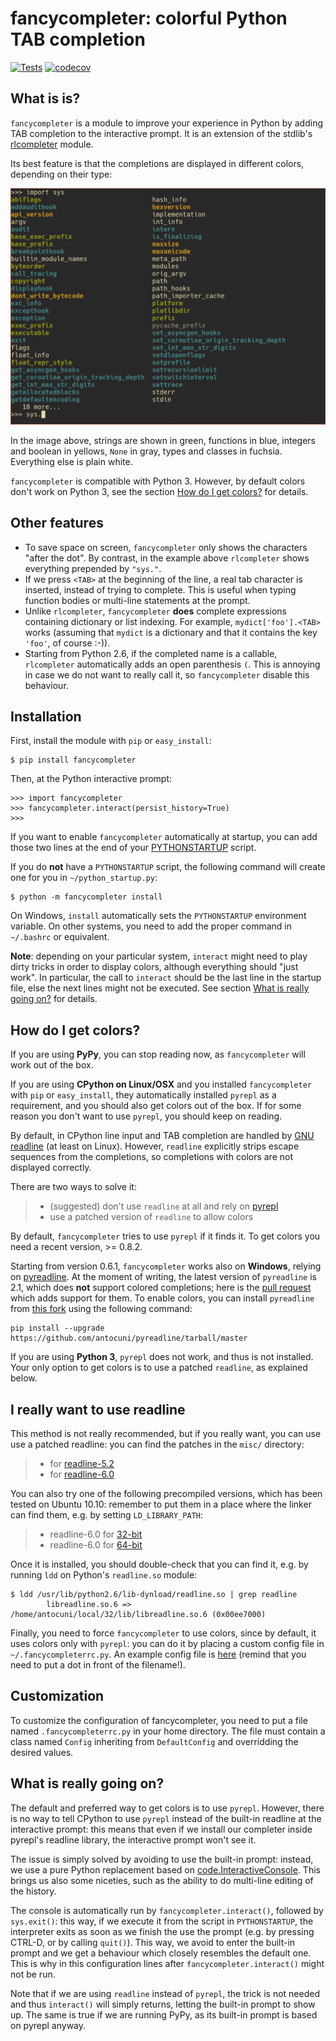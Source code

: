 # fancycompleter: colorful Python TAB completion

[![Tests](https://github.com/bretello/fancycompleter/actions/workflows/tests.yaml/badge.svg)](https://github.com/bretello/fancycompleter/actions/workflows/tests.yaml)
[![codecov](https://codecov.io/gh/bretello/fancycompleter/graph/badge.svg?token=M70VF5GAP8)](https://codecov.io/gh/bretello/fancycompleter)

## What is is?

`fancycompleter` is a module to improve your experience in Python by
adding TAB completion to the interactive prompt. It is an extension of
the stdlib\'s
[rlcompleter](http://docs.python.org/library/rlcompleter.html) module.

Its best feature is that the completions are displayed in different
colors, depending on their type:

![image](/screenshot.png)

In the image above, strings are shown in green, functions in blue,
integers and boolean in yellows, `None` in gray, types and classes in
fuchsia. Everything else is plain white.

`fancycompleter` is compatible with Python 3. However, by default colors
don\'t work on Python 3, see the section [How do I get
colors?](#how-do-i-get-colors) for details.

## Other features

- To save space on screen, `fancycompleter` only shows the characters
  "after the dot". By contrast, in the example above `rlcompleter`
  shows everything prepended by `"sys."`.
- If we press `<TAB>` at the beginning of the line, a real tab
  character is inserted, instead of trying to complete. This is useful
  when typing function bodies or multi-line statements at the prompt.
- Unlike `rlcompleter`, `fancycompleter` **does** complete expressions
  containing dictionary or list indexing. For example,
  `mydict['foo'].<TAB>` works (assuming that `mydict` is a dictionary
  and that it contains the key `'foo'`, of course :-)).
- Starting from Python 2.6, if the completed name is a callable,
  `rlcompleter` automatically adds an open parenthesis `(`. This is
  annoying in case we do not want to really call it, so
  `fancycompleter` disable this behaviour.

## Installation

First, install the module with `pip` or `easy_install`:

    $ pip install fancycompleter

Then, at the Python interactive prompt:

    >>> import fancycompleter
    >>> fancycompleter.interact(persist_history=True)
    >>>

If you want to enable `fancycompleter` automatically at startup, you can
add those two lines at the end of your
[PYTHONSTARTUP](http://docs.python.org/using/cmdline.html#envvar-PYTHONSTARTUP)
script.

If you do **not** have a `PYTHONSTARTUP` script, the
following command will create one for you in `~/python_startup.py`:

    $ python -m fancycompleter install

On Windows, `install` automatically sets the `PYTHONSTARTUP` environment
variable. On other systems, you need to add the proper command in
`~/.bashrc` or equivalent.

**Note**: depending on your particular system, `interact` might need to
play dirty tricks in order to display colors, although everything should
"just work". In particular, the call to `interact` should be the last
line in the startup file, else the next lines might not be executed. See
section [What is really going on?](#what-is-really-going-on) for
details.

## How do I get colors?

If you are using **PyPy**, you can stop reading now, as `fancycompleter`
will work out of the box.

If you are using **CPython on Linux/OSX** and you installed
`fancycompleter` with `pip` or `easy_install`, they automatically
installed `pyrepl` as a requirement, and you should also get colors out
of the box. If for some reason you don\'t want to use `pyrepl`, you
should keep on reading.

By default, in CPython line input and TAB completion are handled by [GNU
readline](http://tiswww.case.edu/php/chet/readline/rltop.html) (at least
on Linux). However, `readline` explicitly strips escape sequences from
the completions, so completions with colors are not displayed correctly.

There are two ways to solve it:

> - (suggested) don\'t use `readline` at all and rely on
>   [pyrepl](http://codespeak.net/pyrepl/)
> - use a patched version of `readline` to allow colors

By default, `fancycompleter` tries to use `pyrepl` if it finds it. To
get colors you need a recent version, \>= 0.8.2.

Starting from version 0.6.1, `fancycompleter` works also on **Windows**,
relying on [pyreadline](https://pypi.python.org/pypi/pyreadline). At the
moment of writing, the latest version of `pyreadline` is 2.1, which does
**not** support colored completions; here is the [pull
request](https://github.com/pyreadline/pyreadline/pull/48) which adds
support for them. To enable colors, you can install `pyreadline` from
[this fork](https://github.com/antocuni/pyreadline) using the following
command:

    pip install --upgrade https://github.com/antocuni/pyreadline/tarball/master

If you are using **Python 3**, `pyrepl` does not work, and thus is not
installed. Your only option to get colors is to use a patched
`readline`, as explained below.

## I really want to use readline

This method is not really recommended, but if you really want, you can
use use a patched readline: you can find the patches in the `misc/`
directory:

> - for
>   [readline-5.2](http://bitbucket.org/antocuni/fancycompleter/src/tip/misc/readline-escape-5.2.patch)
> - for
>   [readline-6.0](http://bitbucket.org/antocuni/fancycompleter/src/tip/misc/readline-escape-6.0.patch)

You can also try one of the following precompiled versions, which has
been tested on Ubuntu 10.10: remember to put them in a place where the
linker can find them, e.g. by setting `LD_LIBRARY_PATH`:

> - readline-6.0 for
>   [32-bit](http://bitbucket.org/antocuni/fancycompleter/src/tip/misc/libreadline.so.6-32bit)
> - readline-6.0 for
>   [64-bit](http://bitbucket.org/antocuni/fancycompleter/src/tip/misc/libreadline.so.6-64bit)

Once it is installed, you should double-check that you can find it, e.g.
by running `ldd` on Python\'s `readline.so` module:

    $ ldd /usr/lib/python2.6/lib-dynload/readline.so | grep readline
            libreadline.so.6 => /home/antocuni/local/32/lib/libreadline.so.6 (0x00ee7000)

Finally, you need to force `fancycompleter` to use colors, since by
default, it uses colors only with `pyrepl`: you can do it by placing a
custom config file in `~/.fancycompleterrc.py`. An example config file
is
[here](http://bitbucket.org/antocuni/fancycompleter/src/tip/misc/fancycompleterrc.py)
(remind that you need to put a dot in front of the filename!).

## Customization

To customize the configuration of fancycompleter, you need to put a file
named `.fancycompleterrc.py` in your home directory. The file must
contain a class named `Config` inheriting from `DefaultConfig` and
overridding the desired values.

## What is really going on?

The default and preferred way to get colors is to use `pyrepl`. However,
there is no way to tell CPython to use `pyrepl` instead of the built-in
readline at the interactive prompt: this means that even if we install
our completer inside pyrepl\'s readline library, the interactive prompt
won\'t see it.

The issue is simply solved by avoiding to use the built-in prompt:
instead, we use a pure Python replacement based on
[code.InteractiveConsole](http://docs.python.org/library/code.html#code.InteractiveConsole).
This brings us also some niceties, such as the ability to do multi-line
editing of the history.

The console is automatically run by `fancycompleter.interact()`,
followed by `sys.exit()`: this way, if we execute it from the script in
`PYTHONSTARTUP`, the interpreter exits as soon as we finish the use the
prompt (e.g. by pressing CTRL-D, or by calling `quit()`). This way, we
avoid to enter the built-in prompt and we get a behaviour which closely
resembles the default one. This is why in this configuration lines after
`fancycompleter.interact()` might not be run.

Note that if we are using `readline` instead of `pyrepl`, the trick is
not needed and thus `interact()` will simply returns, letting the
built-in prompt to show up. The same is true if we are running PyPy, as
its built-in prompt is based on pyrepl anyway.
